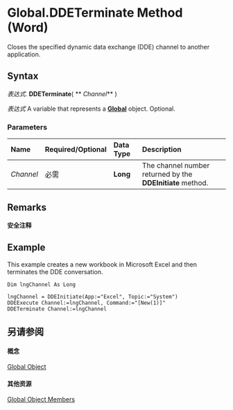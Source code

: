 
# Global.DDETerminate Method (Word)

Closes the specified dynamic data exchange (DDE) channel to another application.


## Syntax

 _表达式_. **DDETerminate**( ** _Channel_** )

 _表达式_ A variable that represents a **[Global](b91e7459-08d5-ea8c-42e0-f7b9bfd1a72c.md)** object. Optional.


### Parameters



|**Name**|**Required/Optional**|**Data Type**|**Description**|
|:-----|:-----|:-----|:-----|
| _Channel_|必需|**Long**|The channel number returned by the  **DDEInitiate** method.|

## Remarks


 **安全注释**  




## Example

This example creates a new workbook in Microsoft Excel and then terminates the DDE conversation.


```
Dim lngChannel As Long 
 
lngChannel = DDEInitiate(App:="Excel", Topic:="System") 
DDEExecute Channel:=lngChannel, Command:="[New(1)]" 
DDETerminate Channel:=lngChannel
```


## 另请参阅


#### 概念


[Global Object](b91e7459-08d5-ea8c-42e0-f7b9bfd1a72c.md)
#### 其他资源


[Global Object Members](http://msdn.microsoft.com/library/35050f7b-bc46-4795-ec17-f68e263c8af0%28Office.15%29.aspx)